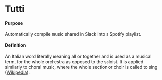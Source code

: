 # Tutti

#### Purpose
Automatically compile music shared in Slack into a Spotify playlist.

#### Definition
An Italian word literally meaning all or together and is used as a musical term, for the whole orchestra as opposed to the soloist. It is applied similarly to choral music, where the whole section or choir is called to sing ([Wikipedia]([https://en.wikipedia.org/wiki/Tutti](https://en.wikipedia.org/wiki/Tutti))).